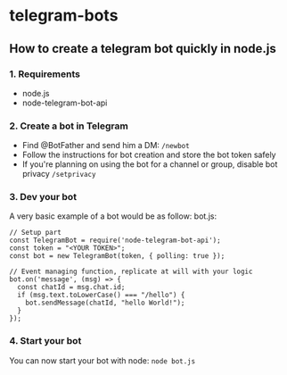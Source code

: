 # telegram-bots

## How to create a telegram bot quickly in node.js

### 1. Requirements
* node.js
* node-telegram-bot-api

### 2. Create a bot in Telegram
* Find @BotFather and send him a DM:
  `/newbot`
* Follow the instructions for bot creation and store the bot token safely
* If you're planning on using the bot for a channel or group, disable bot privacy
  `/setprivacy`
### 3. Dev your bot
A very basic example of a bot would be as follow:
bot.js:
```
// Setup part
const TelegramBot = require('node-telegram-bot-api');
const token = "<YOUR TOKEN>";
const bot = new TelegramBot(token, { polling: true });

// Event managing function, replicate at will with your logic
bot.on('message', (msg) => {
  const chatId = msg.chat.id;
  if (msg.text.toLowerCase() === "/hello") {
    bot.sendMessage(chatId, "hello World!");
  }
});
```

### 4. Start your bot
You can now start your bot with node:
`node bot.js`

